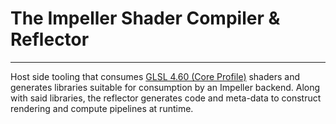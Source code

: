 # The Impeller Shader Compiler & Reflector
------------------------------------------

Host side tooling that consumes [GLSL 4.60 (Core Profile)](https://www.khronos.org/registry/OpenGL/specs/gl/GLSLangSpec.4.60.pdf) shaders and generates libraries suitable for consumption by an Impeller backend. Along with said libraries, the reflector generates code and meta-data to construct rendering and compute pipelines at runtime.
